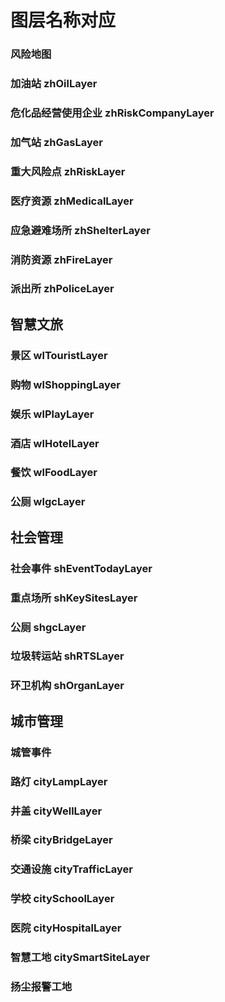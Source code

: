 # 图层名称对应

### 风险地图 
### 加油站  zhOilLayer 
### 危化品经营使用企业 zhRiskCompanyLayer
### 加气站  zhGasLayer
### 重大风险点  zhRiskLayer 
### 医疗资源 zhMedicalLayer
### 应急避难场所 zhShelterLayer
### 消防资源 zhFireLayer
### 派出所 zhPoliceLayer


## 智慧文旅

### 景区    wlTouristLayer
### 购物    wlShoppingLayer
### 娱乐    wlPlayLayer
### 酒店    wlHotelLayer
### 餐饮    wlFoodLayer
### 公厕    wlgcLayer

## 社会管理

### 社会事件    shEventTodayLayer
### 重点场所    shKeySitesLayer
### 公厕        shgcLayer
### 垃圾转运站  shRTSLayer
### 环卫机构    shOrganLayer
### 

## 城市管理

### 城管事件
### 路灯    cityLampLayer
### 井盖    cityWellLayer
### 桥梁    cityBridgeLayer
### 交通设施    cityTrafficLayer
### 学校    citySchoolLayer
### 医院    cityHospitalLayer
### 智慧工地    citySmartSiteLayer
### 扬尘报警工地
